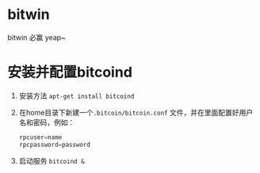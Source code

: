 bitwin
======

bitwin 必赢 yeap~


安装并配置bitcoind
=====

1. 安装方法 `apt-get install bitcoind`
2. 在home目录下新建一个`.bitcoin/bitcoin.conf` 文件，并在里面配置好用户名和密码，例如：

   ```javascript
   rpcuser=name 
   rpcpassword=password
   ```
3. 启动服务 `bitcoind &`
